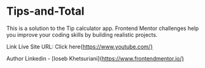 # Tips-and-Total
This is a solution to the Tip calculator app. Frontend Mentor challenges help you improve your coding skills by building realistic projects.


Link
Live Site URL: Click here{https://www.youtube.com/}


Author
Linkedin - [Ioseb Khetsuriani]{https://www.frontendmentor.io/}
